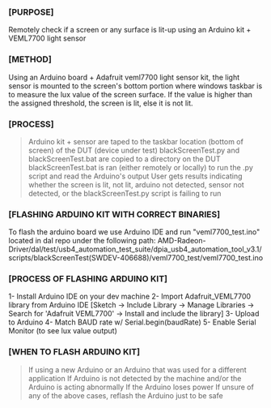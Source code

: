 ### [PURPOSE] ###
   Remotely check if a screen or any surface is lit-up using an Arduino kit + VEML7700 light sensor

### [METHOD] ###
   Using an Arduino board + Adafruit veml7700 light sensor kit, the light sensor is mounted to the screen's bottom portion where windows taskbar is to measure the lux value of the screen surface. 
   If the value is higher than the assigned threshold, the screen is lit, else it is not lit.

### [PROCESS] ###
  > Arduino kit + sensor are taped to the taskbar location (bottom of screen) of the DUT (device under test)
  > blackScreenTest.py and blackScreenTest.bat are copied to a directory on the DUT
  > blackScreenTest.bat is ran (either remotely or locally) to run the .py script and read the Arduino's output
  > User gets results indicating whether the screen is lit, not lit, arduino not detected, sensor not detected, or the blackScreenTest.py script is failing to run

### [FLASHING ARDUINO KIT WITH CORRECT BINARIES] ###
  To flash the arduino board we use Arduino IDE and run "veml7700_test.ino" located in dal repo under the following path: 
  AMD-Radeon-Driver/dal/test/usb4_automation_test_suite/dpia_usb4_automation_tool_v3.1/scripts/blackScreenTest(SWDEV-406688)/veml7700_test/veml7700_test.ino

### [PROCESS OF FLASHING ARDUINO KIT] ###
  1- Install Arduino IDE on your dev machine
  2- Import Adafruit_VEML7700 library from Arduino IDE [Sketch -> Include Library -> Manage Libraries -> Search for 'Adafruit VEML7700' -> Install and include the library]
  3- Upload to Arduino 
  4- Match BAUD rate w/ Serial.begin(baudRate)
  5- Enable Serial Monitor (to see lux value output)

### [WHEN TO FLASH ARDUINO KIT] ###
  > If using a new Arduino or an Arduino that was used for a different application
  > If Arduino is not detected by the machine and/or the Arduino is acting abnormally
  > If the Arduino loses power
  > If unsure of any of the above cases, reflash the Arduino just to be safe